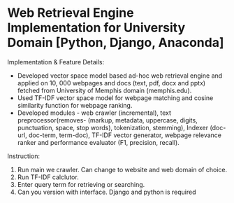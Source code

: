 # Web Retrieval Engine Implementation for University Domain [Python, Django, Anaconda]
Implementation & Feature Details:	
-	Developed vector space model based ad-hoc web retrieval engine and applied on 10, 000 webpages and docs (text, pdf, docx and pptx) fetched from University of Memphis domain (memphis.edu).
-	Used TF-IDF vector space model for webpage matching and cosine similarity function for webpage ranking.
-	Developed modules - web crawler (incremental), text preprocessor(removes- (markup, metadata, uppercase, digits, punctuation, space,  stop words), tokenization, stemming), Indexer (doc-url, doc-term, term-doc), TF-IDF vector generator, webpage relevance ranker and performance evaluator (F1, precision, recall). 

Instruction:
1. Run main we crawler. Can change to website and web domain of choice.
2. Run TF-IDF calclutor.
3. Enter query term for retrieving or searching.
4. Can you version with interface. Django and python is required

